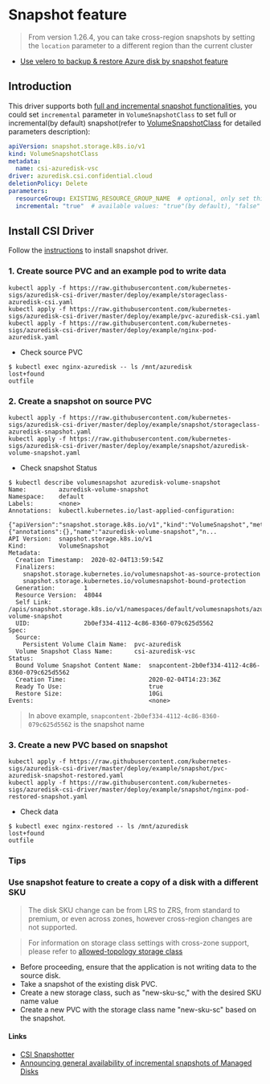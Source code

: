 # Snapshot feature

> From version 1.26.4, you can take cross-region snapshots by setting the `location` parameter to a different region than the current cluster

- [Use velero to backup & restore Azure disk by snapshot feature](https://velero.io/blog/csi-integration/)

## Introduction
This driver supports both [full and incremental snapshot functionalities](https://docs.microsoft.com/en-us/azure/virtual-machines/disks-incremental-snapshots), you could set `incremental` parameter in `VolumeSnapshotClass` to set full or incremental(by default) snapshot(refer to [VolumeSnapshotClass](../../../docs/driver-parameters.md#volumesnapshotclass) for detailed parameters description):

```yaml
apiVersion: snapshot.storage.k8s.io/v1
kind: VolumeSnapshotClass
metadata:
  name: csi-azuredisk-vsc
driver: azuredisk.csi.confidential.cloud
deletionPolicy: Delete
parameters:
  resourceGroup: EXISTING_RESOURCE_GROUP_NAME  # optional, only set this when snapshot is not taken in the same resource group as agent node
  incremental: "true"  # available values: "true"(by default), "false"
```

## Install CSI Driver

Follow the [instructions](https://github.com/kubernetes-sigs/azuredisk-csi-driver/blob/master/docs/install-csi-driver-master.md) to install snapshot driver.

### 1. Create source PVC and an example pod to write data 
```console
kubectl apply -f https://raw.githubusercontent.com/kubernetes-sigs/azuredisk-csi-driver/master/deploy/example/storageclass-azuredisk-csi.yaml
kubectl apply -f https://raw.githubusercontent.com/kubernetes-sigs/azuredisk-csi-driver/master/deploy/example/pvc-azuredisk-csi.yaml
kubectl apply -f https://raw.githubusercontent.com/kubernetes-sigs/azuredisk-csi-driver/master/deploy/example/nginx-pod-azuredisk.yaml
```
 - Check source PVC
```console
$ kubectl exec nginx-azuredisk -- ls /mnt/azuredisk
lost+found
outfile
```

### 2. Create a snapshot on source PVC
```console
kubectl apply -f https://raw.githubusercontent.com/kubernetes-sigs/azuredisk-csi-driver/master/deploy/example/snapshot/storageclass-azuredisk-snapshot.yaml
kubectl apply -f https://raw.githubusercontent.com/kubernetes-sigs/azuredisk-csi-driver/master/deploy/example/snapshot/azuredisk-volume-snapshot.yaml
```
 - Check snapshot Status
```console
$ kubectl describe volumesnapshot azuredisk-volume-snapshot
Name:         azuredisk-volume-snapshot
Namespace:    default
Labels:       <none>
Annotations:  kubectl.kubernetes.io/last-applied-configuration:
                {"apiVersion":"snapshot.storage.k8s.io/v1","kind":"VolumeSnapshot","metadata":{"annotations":{},"name":"azuredisk-volume-snapshot","n...
API Version:  snapshot.storage.k8s.io/v1
Kind:         VolumeSnapshot
Metadata:
  Creation Timestamp:  2020-02-04T13:59:54Z
  Finalizers:
    snapshot.storage.kubernetes.io/volumesnapshot-as-source-protection
    snapshot.storage.kubernetes.io/volumesnapshot-bound-protection
  Generation:        1
  Resource Version:  48044
  Self Link:         /apis/snapshot.storage.k8s.io/v1/namespaces/default/volumesnapshots/azuredisk-volume-snapshot
  UID:               2b0ef334-4112-4c86-8360-079c625d5562
Spec:
  Source:
    Persistent Volume Claim Name:  pvc-azuredisk
  Volume Snapshot Class Name:      csi-azuredisk-vsc
Status:
  Bound Volume Snapshot Content Name:  snapcontent-2b0ef334-4112-4c86-8360-079c625d5562
  Creation Time:                       2020-02-04T14:23:36Z
  Ready To Use:                        true
  Restore Size:                        10Gi
Events:                                <none>
```
> In above example, `snapcontent-2b0ef334-4112-4c86-8360-079c625d5562` is the snapshot name

### 3. Create a new PVC based on snapshot
```console
kubectl apply -f https://raw.githubusercontent.com/kubernetes-sigs/azuredisk-csi-driver/master/deploy/example/snapshot/pvc-azuredisk-snapshot-restored.yaml
kubectl apply -f https://raw.githubusercontent.com/kubernetes-sigs/azuredisk-csi-driver/master/deploy/example/snapshot/nginx-pod-restored-snapshot.yaml
```

 - Check data
```console
$ kubectl exec nginx-restored -- ls /mnt/azuredisk
lost+found
outfile
```

### Tips
### Use snapshot feature to create a copy of a disk with a different SKU
> The disk SKU change can be from LRS to ZRS, from standard to premium, or even across zones, however cross-region changes are not supported.

> For information on storage class settings with cross-zone support, please refer to [allowed-topology storage class](./storageclass-azuredisk-csi-allowed-topology.yaml)

 - Before proceeding, ensure that the application is not writing data to the source disk.
 - Take a snapshot of the existing disk PVC.
 - Create a new storage class, such as "new-sku-sc," with the desired SKU name value
 - Create a new PVC with the storage class name "new-sku-sc" based on the snapshot.

#### Links
 - [CSI Snapshotter](https://github.com/kubernetes-csi/external-snapshotter)
 - [Announcing general availability of incremental snapshots of Managed Disks](https://azure.microsoft.com/en-gb/blog/announcing-general-availability-of-incremental-snapshots-of-managed-disks/)
